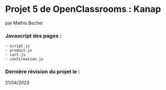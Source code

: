 # Projet 5 de OpenClassrooms : Kanap #
par Mathis Becher

### Javascript des pages : ###

    - script.js
    - product.js
    - cart.js
    - confirmation.js

### Dernière révision du projet le : ###
21/04/2023